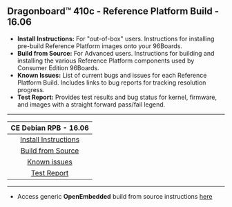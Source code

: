 ## Dragonboard™ 410c - Reference Platform Build - 16.06

- **Install Instructions:** For "out-of-box" users. Instructions for installing pre-build Reference Platform images onto your 96Boards.
- **Build from Source:** For Advanced users. Instructions for building and installing the various Reference Platform components used by Consumer Edition 96Boards.
- **Known Issues:** List of current bugs and issues for each Reference Platform Build. Includes links to bug reports for tracking resolution progress.
- **Test Report:** Provides test results and bug status for kernel, firmware, and images with a straight forward pass/fail legend.

***

|   **CE Debian RPB - 16.06**   |
|:-----------------------------:|
|  [Install Instructions](InstallDebianRPB-16.06.md) |
|   [Build from Source](BFSDebianRPB-16.06.md)       |
|  [Known issues](../../../Known-Issues.md)           |
| [Test Report](http://builds.96boards.org/releases/reference-platform/debian/dragonboard410c/16.06/16.06-CE-Debian-RPB-Test-Report.pdf)       |

***

- Access generic **OpenEmbedded** build from source instructions [here](../../../CECommon/OEYocto.md)
